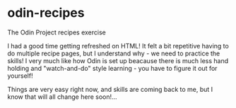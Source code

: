 # odin-recipes
The Odin Project recipes exercise

I had a good time getting refreshed on HTML! It felt a bit repetitive having to do multiple recipe pages, but I understand why - we need to practice the skills! I very much like how Odin is set up beacause there is much less hand holding and "watch-and-do" style learning - you have to figure it out for yourself! 

Things are very easy right now, and skills are coming back to me, but I know that will all change here soon!...

